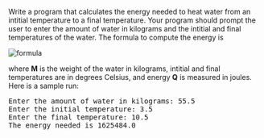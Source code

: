 Write a program that calculates the energy needed to heat water from an intitial temperature to a final temperature. Your program should prompt the user to enter the amount of water in kilograms and the intitial and final temperatures of the water. The formula to compute the energy is  
  
<img alt="formula" src="https://render.githubusercontent.com/render/math?math=\large%20\color{red}{Q%20=%20M%20\times%20(finalTemperature%20-%20intitialTemperature)%20\times%204184}" />  
  
where **M** is the weight of the water in kilograms, intitial and final temperatures are in degrees Celsius, and energy **Q** is measured in joules. Here is a sample run:  
  
<pre>
Enter the amount of water in kilograms: 55.5
Enter the initial temperature: 3.5
Enter the final temperature: 10.5
The energy needed is 1625484.0
</pre>